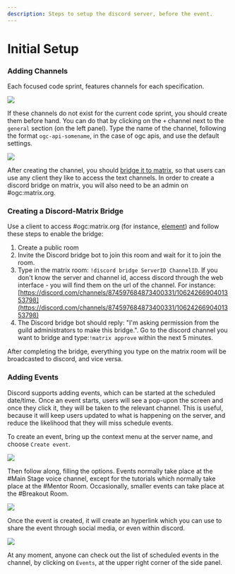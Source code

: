 ```yaml
---
description: Steps to setup the discord server, before the event.
---
```


# Initial Setup

### Adding Channels

Each focused code sprint, features channels for each specification.

![](../.gitbook/assets/web-mapping-cs-new-channels.png)

If these channels do not exist for the current code sprint, you should create them before hand. You can do that by clicking on the `+` channel next to the `general` section (on the left panel). Type the name of the channel, following the format `ogc-api-somename`, in the case of ogc apis, and use the default settings.

![](../.gitbook/assets/discord-add-channel.png)

After creating the channel, you should [bridge it to matrix](https://matrix.org/bridges/), so that users can use any client they like to access the text channels. In order to create a discord bridge on matrix, you will also need to be an admin on #ogc:matrix.org.&#x20;

### Creating a Discord-Matrix Bridge

Use a client to access #ogc:matrix.org (for instance, [element](https://app.element.io/#/room/#ogc:matrix.org)) and follow these steps to enable the bridge:

1. Create a public room
2. Invite the Discord bridge bot to join this room and wait for it to join the room.
3. Type in the matrix room: `!discord bridge ServerID ChannelID`. If you don't know the server and channel id, access discord through the web interface - you will find them on the url of the channel. For instance: [https://discord.com/channels/874597684873400331/1062426690401353798](https://discord.com/channels/874597684873400331/1062426690401353798)
4. The Discord bridge bot should reply: "I'm asking permission from the guild administrators to make this bridge.". Go to the discord channel you want to bridge and type:`!matrix approve` within the next 5 minutes.

After completing the bridge, everything you type on the matrix room will be broadcasted to discord, and vice versa.

### Adding Events

Discord supports adding events, which can be started at the scheduled date/time.  Once an event starts, users will see a pop-upon the screen and once they click it, they will be taken to the relevant channel. This is useful, because it will keep users updated to what is happening on the server, and reduce the likelihood that they will miss schedule events.&#x20;

To create an event, bring up the context menu at the server name, and choose `Create event`.

![](../.gitbook/assets/discord-add-event.png)

Then follow along, filling the options. Events normally take place at the #Main Stage voice channel, except for the tutorials which normally take place at the #Mentor Room. Occasionally, smaller events can take place at the #Breakout Room.

![](../.gitbook/assets/discord-add-event2.png)

Once the event is created, it will create an hyperlink which you can use to share the event through social media, or even within discord.

![](../.gitbook/assets/discord-add-event3.png)

At any moment, anyone can check out the list of scheduled events in the channel, by clicking on `Events`, at the upper right corner of the side panel.
